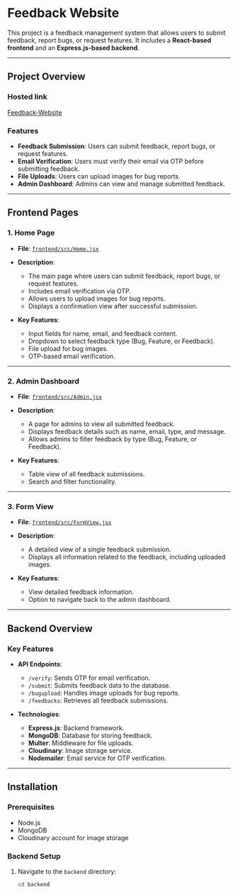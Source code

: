 # Feedback Website

This project is a feedback management system that allows users to submit feedback, report bugs, or request features. It includes a **React-based frontend** and an **Express.js-based backend**.

---

## Project Overview

### Hosted link
[Feedback-Website](https://idyllic-gelato-6f272a.netlify.app/)

### Features
- **Feedback Submission**: Users can submit feedback, report bugs, or request features.
- **Email Verification**: Users must verify their email via OTP before submitting feedback.
- **File Uploads**: Users can upload images for bug reports.
- **Admin Dashboard**: Admins can view and manage submitted feedback.

---

## Frontend Pages

### 1. **Home Page**
- **File**: [`frontend/src/Home.jsx`](frontend/src/Home.jsx)
- **Description**: 
  - The main page where users can submit feedback, report bugs, or request features.
  - Includes email verification via OTP.
  - Allows users to upload images for bug reports.
  - Displays a confirmation view after successful submission.

- **Key Features**:
  - Input fields for name, email, and feedback content.
  - Dropdown to select feedback type (Bug, Feature, or Feedback).
  - File upload for bug images.
  - OTP-based email verification.

---

### 2. **Admin Dashboard**
- **File**: [`frontend/src/Admin.jsx`](frontend/src/Admin.jsx)
- **Description**:
  - A page for admins to view all submitted feedback.
  - Displays feedback details such as name, email, type, and message.
  - Allows admins to filter feedback by type (Bug, Feature, or Feedback).

- **Key Features**:
  - Table view of all feedback submissions.
  - Search and filter functionality.

---

### 3. **Form View**
- **File**: [`frontend/src/FormView.jsx`](frontend/src/FormView.jsx)
- **Description**:
  - A detailed view of a single feedback submission.
  - Displays all information related to the feedback, including uploaded images.

- **Key Features**:
  - View detailed feedback information.
  - Option to navigate back to the admin dashboard.

---

## Backend Overview

### Key Features
- **API Endpoints**:
  - `/verify`: Sends OTP for email verification.
  - `/submit`: Submits feedback data to the database.
  - `/bugupload`: Handles image uploads for bug reports.
  - `/feedbacks`: Retrieves all feedback submissions.

- **Technologies**:
  - **Express.js**: Backend framework.
  - **MongoDB**: Database for storing feedback.
  - **Multer**: Middleware for file uploads.
  - **Cloudinary**: Image storage service.
  - **Nodemailer**: Email service for OTP verification.

---

## Installation

### Prerequisites
- Node.js
- MongoDB
- Cloudinary account for image storage

### Backend Setup
1. Navigate to the `backend` directory:
   ```bash
   cd backend
